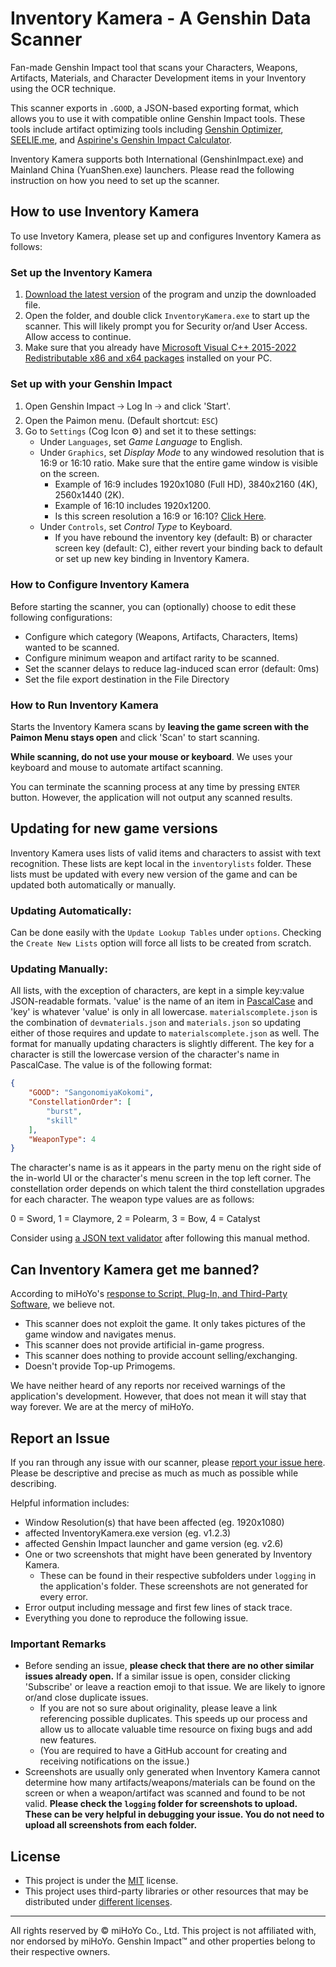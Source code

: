 # Inventory Kamera - A Genshin Data Scanner
Fan-made Genshin Impact tool that scans your Characters, Weapons, Artifacts, Materials, and Character Development items in your Inventory using the OCR technique.

This scanner exports in `.GOOD`, a JSON-based exporting format, which allows you to use it with compatible online Genshin Impact tools. These tools include artifact optimizing tools including [Genshin Optimizer](https://frzyc.github.io/genshin-optimizer/#/), [SEELIE.me](https://seelie.me/), and [Aspirine's Genshin Impact Calculator](https://genshin.aspirine.su/).

Inventory Kamera supports both International (GenshinImpact.exe) and Mainland China (YuanShen.exe) launchers. Please read the following instruction on how you need to set up the scanner.

## How to use Inventory Kamera
To use Invetory Kamera, please set up and configures Inventory Kamera as follows:

### Set up the Inventory Kamera
1. [Download the latest version](https://github.com/Andrewthe13th/Inventory_Kamera/releases) of the program and unzip the downloaded file.
2. Open the folder, and double click `InventoryKamera.exe` to start up the scanner. This will likely prompt you for Security or/and User Access. Allow access to continue.
3. Make sure that you already have [Microsoft Visual C++ 2015-2022 Redistributable x86 and x64 packages](https://docs.microsoft.com/en-us/cpp/windows/latest-supported-vc-redist?view=msvc-170#visual-studio-2015-2017-2019-and-2022) installed on your PC.

### Set up with your Genshin Impact
1. Open Genshin Impact 🡢 Log In 🡢 and click 'Start'.
2. Open the Paimon menu. (Default shortcut: `ESC`)
3. Go to `Settings` (Cog Icon ⚙) and set it to these settings:
   - Under `Languages`, set *Game Language* to English.
   - Under `Graphics`, set *Display Mode* to any windowed resolution that is 16:9 or 16:10 ratio. Make sure that the entire game window is visible on the screen.
     - Example of 16:9 includes 1920x1080 (Full HD), 3840x2160 (4K), 2560x1440 (2K).
     - Example of 16:10 includes 1920x1200.
     - Is this screen resolution a 16:9 or 16:10? [Click Here](https://andrew.hedges.name/experiments/aspect_ratio/).
   - Under `Controls`, set *Control Type* to Keyboard.
      - If you have rebound the inventory key (default: B) or character screen key (default: C), either revert your binding back to default or set up new key binding in Inventory Kamera.

### How to Configure Inventory Kamera
Before starting the scanner, you can (optionally) choose to edit these following configurations:

- Configure which category (Weapons, Artifacts, Characters, Items) wanted to be scanned.
- Configure minimum weapon and artifact rarity to be scanned.
- Set the scanner delays to reduce lag-induced scan error (default: 0ms)
- Set the file export destination in the File Directory

### How to Run Inventory Kamera
Starts the Inventory Kamera scans by **leaving the game screen with the Paimon Menu stays open** and click 'Scan' to start scanning.

**While scanning, do not use your mouse or keyboard**. We uses your keyboard and mouse to automate artifact scanning.

You can terminate the scanning process at any time by pressing `ENTER` button. However, the application will not output any scanned results.

## Updating for new game versions

Inventory Kamera uses lists of valid items and characters to assist with text recognition. These lists are kept local in the `inventorylists` folder. These lists must be updated with every new version of the game and can be updated both automatically or manually.

### **Updating Automatically:**
Can be done easily with the `Update Lookup Tables` under `options`. Checking the `Create New Lists` option will force all lists to be created from scratch.

### **Updating Manually:**
All lists, with the exception of characters, are kept in a simple key:value JSON-readable formats. 'value' is the name of an item in [PascalCase](https://en.wikipedia.org/wiki/Naming_convention_(programming)#Examples_of_multiple-word_identifier_formats) and 'key' is whatever 'value' is only in all lowercase. `materialscomplete.json` is the combination of `devmaterials.json` and `materials.json` so updating either of those requires and update to `materialscomplete.json`  as well. The format for manually updating characters is slightly different. The key for a character is still the lowercase version of the character's name in PascalCase. The value is of the following format:

``` json
{
    "GOOD": "SangonomiyaKokomi",
    "ConstellationOrder": [
        "burst",
        "skill"
    ],
    "WeaponType": 4
}
```

The character's name is as it appears in the party menu on the right side of the in-world UI or the character's menu screen in the top left corner. The constellation order depends on which talent the third constellation upgrades for each character. The weapon type values are as follows:

0 = Sword, 1 = Claymore, 2 = Polearm, 3 = Bow, 4 = Catalyst

Consider using [a JSON text validator](https://jsonlint.com/) after following this manual method.

## Can Inventory Kamera get me banned?
According to miHoYo's [response to Script, Plug-In, and Third-Party Software](https://genshin.mihoyo.com/en/news/detail/5763), we believe not.
- This scanner does not exploit the game. It only takes pictures of the game window and navigates menus.
- This scanner does not provide artificial in-game progress.
- This scanner does nothing to provide account selling/exchanging.
- Doesn't provide Top-up Primogems.

We have neither heard of any reports nor received warnings of the application's development. However, that does not mean it will stay that way forever. We are at the mercy of miHoYo.

## Report an Issue
If you ran through any issue with our scanner, please [report your issue here](https://github.com/Andrewthe13th/Inventory_Kamera/issues). Please be descriptive and precise as much as much as possible while describing.

Helpful information includes:
- Window Resolution(s) that have been affected (eg. 1920x1080)
- affected InventoryKamera.exe version (eg. v1.2.3)
- affected Genshin Impact launcher and game version (eg. v2.6)
- One or two screenshots that might have been generated by Inventory Kamera.
  - These can be found in their respective subfolders under `logging` in the application's folder. These screenshots are not generated for every error.
- Error output including message and first few lines of stack trace.
- Everything you done to reproduce the following issue.

### Important Remarks
- Before sending an issue, **please check that there are no other similar issues already open.** If a similar issue is open, consider clicking 'Subscribe' or leave a reaction emoji to that issue. We are likely to ignore or/and close duplicate issues.
  - If you are not so sure about originality, please leave a link referencing possible duplicates. This speeds up our process and allow us to allocate valuable time resource on fixing bugs and add new features.
  - (You are required to have a GitHub account for creating and receiving notifications on the issue.)
- Screenshots are usually only generated when Inventory Kamera cannot determine how many artifacts/weapons/materials can be found on the screen or when a weapon/artifact was scanned and found to be not valid. **Please check the `logging` folder for screenshots to upload. These can be very helpful in debugging your issue. You do not need to upload all screenshots from each folder.**

## License
- This project is under the [MIT](LICENSE.md) license.
- This project uses third-party libraries or other resources that may be
distributed under [different licenses](THIRD-PARTY-NOTICES.md).

---

All rights reserved by © miHoYo Co., Ltd. This project is not affiliated with, nor endorsed by miHoYo. Genshin Impact™ and other properties belong to their respective owners.
